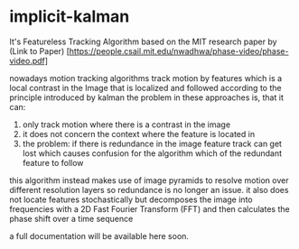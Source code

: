 # implicit-kalman
It's Featureless Tracking Algorithm based on the MIT research paper by
(Link to Paper) [https://people.csail.mit.edu/nwadhwa/phase-video/phase-video.pdf]

nowadays motion tracking algorithms track motion by features which is a local contrast in the Image that is localized and followed according to the principle introduced by kalman
the problem in these approaches is, that it can:
1. only track motion where there is a contrast in the image
2. it does not concern the context where the feature is located in
3. the problem: if there is redundance in the image feature track can get lost which causes confusion for the algorithm which of the redundant feature to follow

this algorithm instead makes use of image pyramids to resolve motion over different resolution layers so redundance is no longer an issue.
it also does not locate features stochastically but decomposes the image into frequencies with a 2D Fast Fourier Transform (FFT) and then calculates the phase shift over a time sequence

a full documentation will be available here soon.
